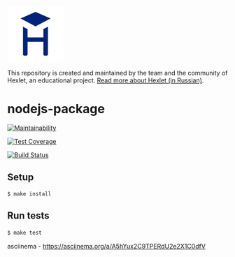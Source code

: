 ##
[![Hexlet Ltd. logo](https://raw.githubusercontent.com/Hexlet/hexletguides.github.io/master/images/hexlet_logo128.png)](https://ru.hexlet.io/pages/about?utm_source=github&utm_medium=link&utm_campaign=nodejs-package)

This repository is created and maintained by the team and the community of Hexlet, an educational project. [Read more about Hexlet (in Russian)](https://ru.hexlet.io/pages/about?utm_source=github&utm_medium=link&utm_campaign=nodejs-package).
##

# nodejs-package

[![Maintainability](https://api.codeclimate.com/v1/badges/3914063ca1def738fcca/maintainability)](https://codeclimate.com/github/nikolaenkoOleg/frontend-project-lvl1/maintainability)

[![Test Coverage](https://api.codeclimate.com/v1/badges/3914063ca1def738fcca/test_coverage)](https://codeclimate.com/github/nikolaenkoOleg/frontend-project-lvl1/test_coverage)

[![Build Status](https://travis-ci.org/nikolaenkoOleg/frontend-project-lvl1.svg?branch=master)](https://travis-ci.org/nikolaenkoOleg/frontend-project-lvl1)

## Setup

```sh
$ make install
```

## Run tests

```sh
$ make test
```
asciinema - https://asciinema.org/a/A5hYux2C9TPERdU2e2X1C0dfV
